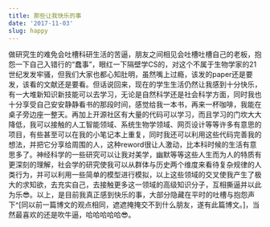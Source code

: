 ```yaml
---
title: 那些让我快乐的事
date: '2017-11-03'
slug: happy
---
```

做研究生的难免会吐槽科研生活的苦逼，朋友之间相见会吐槽吐槽自己的老板，抱怨一下自己入错行的“蠢事”，眼红一下隔壁学CS的，对这个不属于生物学家的21世纪发发牢骚，但我们大家也都心知肚明，虽然嘴上过瘾，该发的paper还是要发，该看的文献还是要看。但话说回来，现在的学生生活仍然让我感到十分快乐，有一大堆新知识新技能可以去学习，无论是自然科学还是社会科学方面，同时我也十分享受自己安安静静看书的那段时间，感觉给我一本书，再来一杯咖啡，我能在桌子旁边座一整天。再加上开源社区有大量的代码可以学习，而且学习的门坎大大降低，我可以接触的人工智能领域、系统生物学领域、网页设计等等许多有意思的项目，有些甚至可以在我的小笔记本上重复，同时我还可以利用这些代码完善我的想法，并把它分享给周围的人，这种reword很让人激动，比本科时候的生活有意思多了。神经科学的一些研究可以让我对美学，幽默等等这些人生而为人的特质有更深刻的理解，社会学的研究使我可以从群体与历史两个维度来看待复杂规律的人类行为，并可以利用一些简单的模型进行模拟，以上这些领域的交叉使我产生了极大的求知欲，去充实自己，去接触更多这一领域的高级知识分子，互相撕逼并以此为乐😎。以上，是目前我真正感到快乐的事，大部分隐藏在平时的吐槽与抱怨声下^[同以前一篇博文的观点相同，遮遮掩掩交不到什么朋友，遂有此篇博文。]，当然最喜欢的还是吹牛逼，哈哈哈哈哈😎。
